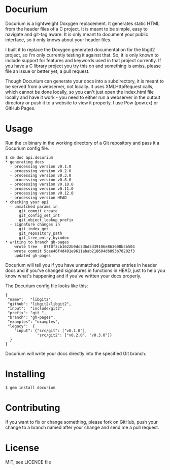 # Docurium

Docurium is a lightweight Doxygen replacement.  It generates static HTML from the header files of a C project. It is meant to be simple, easy to navigate and git-tag aware. It is only meant to document your public interface, so it only knows about your header files.

I built it to replace the Doxygen generated documentation for the libgit2 project, so I'm only currently testing it against that.  So, it is only known to include support for features and keywords used in that project currently.  If you have a C library project you try this on and something is amiss, please file an issue or better yet, a pull request.

Though Docurium can generate your docs into a subdirectory, it is meant to be served from a webserver, not locally.  It uses XMLHttpRequest calls, which cannot be done locally, so you can't just open the index.html file locally and have it work - you need to either run a webserver in the output directory or push it to a website to view it properly.  I use Pow (pow.cx) or GitHub Pages.

# Usage

Run the `cm` binary in the working directory of a Git repository and pass it a Docurium config file.

    $ cm doc api.docurium
    * generating docs
      - processing version v0.1.0
      - processing version v0.2.0
      - processing version v0.3.0
      - processing version v0.8.0
      - processing version v0.10.0
      - processing version v0.11.0
      - processing version v0.12.0
      - processing version HEAD
    * checking your api
      - unmatched params in
          git_commit_create
          git_config_set_int
          git_object_lookup_prefix
      - signature changes in
          git_index_get
          git_repository_path
          git_tree_entry_byindex
    * writing to branch gh-pages
        wrote tree   87f0f3cb1622b9dc3d6d5d39106e863608b3b504
        wrote commit 5cee46f4d491e9611abab218604db893b70202f3
        updated gh-pages

Docurium will tell you if you have unmatched @params entries in header docs and if you've changed signatures in functions in HEAD, just to help you know what's happening and if you've written your docs properly.

The Docurium config file looks like this:

    {
     "name":   "libgit2",
     "github": "libgit2/libgit2",
     "input":  "include/git2",
     "prefix": "git_",
     "branch": "gh-pages",
     "examples": "examples",
     "legacy":  {
        "input": {"src/git": ["v0.1.0"],
                  "src/git2": ["v0.2.0", "v0.3.0"]}
      }
    }

Docurium will write your docs directly into the specified Git branch.

# Installing

    $ gem install docurium

# Contributing

If you want to fix or change something, please fork on GitHub, push your change to a branch named after your change and send me a pull request.

# License

MIT, see LICENCE file


